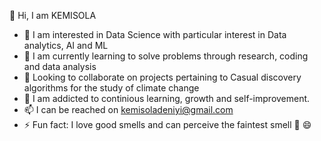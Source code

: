 👋 Hi, I am KEMISOLA


- 👀 I am interested in Data Science with particular interest in Data analytics, AI and ML
- 💬 I am currently learning to solve problems through research, coding and data analysis
- 🔭 Looking to collaborate on projects pertaining to Casual discovery algorithms for the study of climate change
- 🌱 I am addicted to continious learning, growth and self-improvement.
- 📫 I can be reached on kemisoladeniyi@gmail.com
- ⚡ Fun fact: I love good smells and can perceive the faintest smell 🙈 😄


<!---
khadassah/khadassah is a ✨ special ✨ repository because its `README.md` (this file) appears on your GitHub profile.
You can click the Preview link to take a look at your changes.
--->
